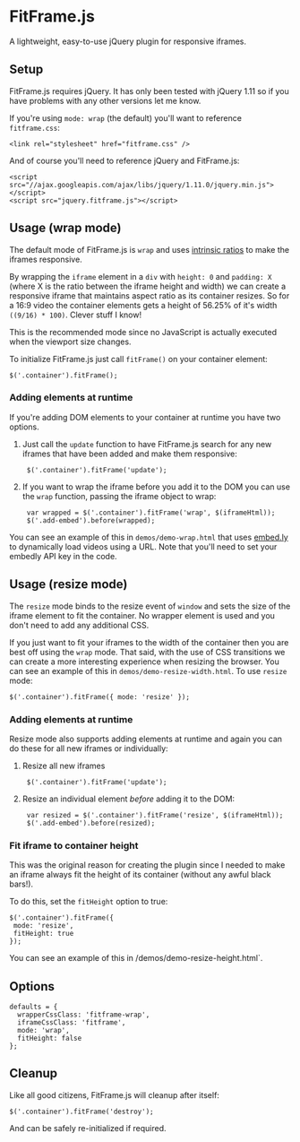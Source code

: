 FitFrame.js
===========

A lightweight, easy-to-use jQuery plugin for responsive iframes.


## Setup

FitFrame.js requires jQuery. It has only been tested with jQuery 1.11 so if you have problems with any other versions let me know.

If you're using `mode: wrap` (the default) you'll want to reference `fitframe.css`:

	<link rel="stylesheet" href="fitframe.css" />
	
And of course you'll need to reference jQuery and FitFrame.js:

	<script src="//ajax.googleapis.com/ajax/libs/jquery/1.11.0/jquery.min.js"></script>
	<script src="jquery.fitframe.js"></script>
	
## Usage (wrap mode)

The default mode of FitFrame.js is `wrap` and uses [intrinsic ratios](http://alistapart.com/article/creating-intrinsic-ratios-for-video) to make the iframes responsive.

By wrapping the `iframe` element in a `div` with `height: 0` and `padding: X` (where X is the ratio between the iframe height and width) we can create a responsive iframe that maintains aspect ratio as its container resizes. So for a 16:9 video the container elements gets a height of 56.25% of it's width `((9/16) * 100)`. Clever stuff I know!

This is the recommended mode since no JavaScript is actually executed when the viewport size changes.

To initialize FitFrame.js just call `fitFrame()` on your container element:

	$('.container').fitFrame();

### Adding elements at runtime

If you're adding DOM elements to your container at runtime you have two options.

1. Just call the `update` function to have FitFrame.js search for any new iframes that have been added and make them responsive:

		$('.container').fitFrame('update');
	
2. If you want to wrap the iframe before you add it to the DOM you can use the `wrap` function, passing the iframe object to wrap:

		var wrapped = $('.container').fitFrame('wrap', $(iframeHtml));      
		$('.add-embed').before(wrapped);


You can see an example of this in `demos/demo-wrap.html` that uses [embed.ly](http://embed.ly/) to dynamically load videos using a URL. Note that you'll need to set your embedly API key in the code.

## Usage (resize mode)       

The `resize` mode binds to the resize event of `window` and sets the size of the iframe element to fit the container. No wrapper element is used and you don't need to add any additional CSS.

If you just want to fit your iframes to the width of the container then you are best off using the `wrap` mode. That said, with the use of CSS transitions we can create a more interesting experience when resizing the browser. You can see an example of this in `demos/demo-resize-width.html`. To use `resize` mode:

	$('.container').fitFrame({ mode: 'resize' });

### Adding elements at runtime

Resize mode also supports adding elements at runtime and again you can do these for all new iframes or individually:

1. Resize all new iframes

		$('.container').fitFrame('update');
	
2. Resize an individual element *before* adding it to the DOM:

        var resized = $('.container').fitFrame('resize', $(iframeHtml));      
        $('.add-embed').before(resized);
        

### Fit iframe to container height

This was the original reason for creating the plugin since I needed to make an iframe always fit the height of its container (without any awful black bars!).

To do this, set the `fitHeight` option to true:

	$('.container').fitFrame({
	 mode: 'resize',
	 fitHeight: true
	});
	
You can see an example of this in /demos/demo-resize-height.html`.

## Options

	defaults = {
	  wrapperCssClass: 'fitframe-wrap',
	  iframeCssClass: 'fitframe',
	  mode: 'wrap',
	  fitHeight: false
	};

## Cleanup

Like all good citizens, FitFrame.js will cleanup after itself:

	$('.container').fitFrame('destroy');
	
And can be safely re-initialized if required.